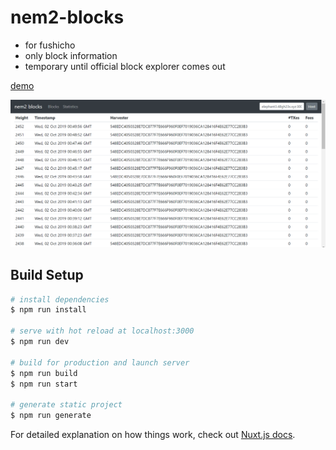 # nem2-blocks

- for fushicho
- only block information
- temporary until official block explorer comes out

[demo](http://nem2blocks.z31.web.core.windows.net)

![alt](cap1.png)

## Build Setup

``` bash
# install dependencies
$ npm run install

# serve with hot reload at localhost:3000
$ npm run dev

# build for production and launch server
$ npm run build
$ npm run start

# generate static project
$ npm run generate
```

For detailed explanation on how things work, check out [Nuxt.js docs](https://nuxtjs.org).
